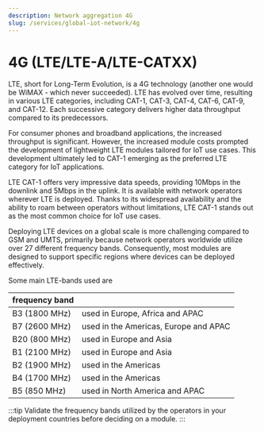 ```yaml
---
description: Network aggregation 4G
slug: /services/global-iot-network/4g
---
```


# 4G (LTE/LTE-A/LTE-CATXX)

LTE, short for Long-Term Evolution, is a 4G technology (another one would be WiMAX - which never succeeded).
LTE has evolved over time, resulting in various LTE categories, including CAT-1, CAT-3, CAT-4, CAT-6, CAT-9, and CAT-12.
Each successive category delivers higher data throughput compared to its predecessors.

For consumer phones and broadband applications, the increased throughput is significant.
However, the increased module costs prompted the development of lightweight LTE modules tailored for IoT use cases.
This development ultimately led to CAT-1 emerging as the preferred LTE category for IoT applications.
 
LTE CAT-1 offers very impressive data speeds, providing 10Mbps in the downlink and 5Mbps in the uplink.
It is available with network operators wherever LTE is deployed.
Thanks to its widespread availability and the ability to roam between operators without limitations, LTE CAT-1 stands out as the most common choice for IoT use cases.

Deploying LTE devices on a global scale is more challenging compared to GSM and UMTS, primarily because network operators worldwide utilize over 27 different frequency bands.
Consequently, most modules are designed to support specific regions where devices can be deployed effectively.

Some main LTE-bands used are

|  frequency band   |  |
| --- | --- |
| B3 (1800 MHz) | used in Europe, Africa and APAC | 
| B7 (2600 MHz) | used in the Americas, Europe and APAC |
| B20 (800 MHz) | used in Europe and Asia |
| B1 (2100 MHz)  | used in Europe and Asia |
|  B2 (1900 MHz) | used in the Americas |
|  B4 (1700 MHz) | used in the Americas |
| B5 (850 MHz) | used in North America and APAC |

:::tip
Validate the frequency bands utilized by the operators in your deployment countries before deciding on a module.
:::
